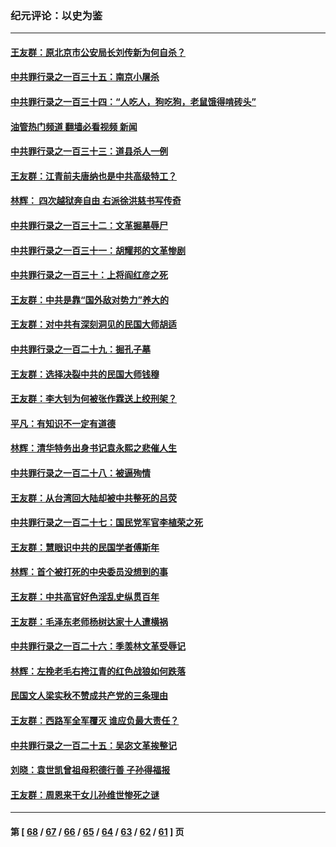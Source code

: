 ### 纪元评论：以史为鉴
---
#### [王友群：原北京市公安局长刘传新为何自杀？](../../pages/nsc1028/n14016995.md?06170330) 
#### [中共罪行录之一百三十五：南京小屠杀](../../pages/nsc1028/n14015189.md?06170330) 
#### [中共罪行录之一百三十四：“人吃人，狗吃狗，老鼠饿得啃砖头”](../../pages/nsc1028/n14014478.md?06170330) 
#### [油管热门频道 翻墙必看视频 新闻](ok?06170330)
#### [中共罪行录之一百三十三：道县杀人一例](../../pages/nsc1028/n14014033.md?06170330) 
#### [王友群：江青前夫唐纳也是中共高级特工？](../../pages/nsc1028/n14011375.md?06170330) 
#### [林辉： 四次越狱奔自由 右派徐洪慈书写传奇](../../pages/nsc1028/n14010438.md?06170330) 
#### [中共罪行录之一百三十二：文革掘墓辱尸](../../pages/nsc1028/n14009626.md?06170330) 
#### [中共罪行录之一百三十一：胡耀邦的文革惨剧](../../pages/nsc1028/n14007184.md?06170330) 
#### [中共罪行录之一百三十：上将阎红彦之死](../../pages/nsc1028/n14004426.md?06170330) 
#### [王友群：中共是靠“国外敌对势力”养大的](../../pages/nsc1028/n14004284.md?06170330) 
#### [王友群：对中共有深刻洞见的民国大师胡适](../../pages/nsc1028/n14003453.md?06170330) 
#### [中共罪行录之一百二十九：掘孔子墓](../../pages/nsc1028/n14003058.md?06170330) 
#### [王友群：选择决裂中共的民国大师钱穆](../../pages/nsc1028/n14001046.md?06170330) 
#### [王友群：李大钊为何被张作霖送上绞刑架？](../../pages/nsc1028/n13999290.md?06170330) 
#### [平凡：有知识不一定有道德](../../pages/nsc1028/n13998913.md?06170330) 
#### [林辉：清华特务出身书记袁永熙之悲催人生](../../pages/nsc1028/n13997413.md?06170330) 
#### [中共罪行录之一百二十八：被逼殉情](../../pages/nsc1028/n13991056.md?06170330) 
#### [王友群：从台湾回大陆却被中共整死的吕荧](../../pages/nsc1028/n13989235.md?06170330) 
#### [中共罪行录之一百二十七：国民党军官李植荣之死](../../pages/nsc1028/n13989006.md?06170330) 
#### [王友群：慧眼识中共的民国学者傅斯年](../../pages/nsc1028/n13988371.md?06170330) 
#### [林辉：首个被打死的中央委员没想到的事](../../pages/nsc1028/n13987400.md?06170330) 
#### [王友群：中共高官好色淫乱史纵贯百年](../../pages/nsc1028/n13986035.md?06170330) 
#### [王友群：毛泽东老师杨树达家十人遭横祸](../../pages/nsc1028/n13984103.md?06170330) 
#### [中共罪行录之一百二十六：季羡林文革受辱记](../../pages/nsc1028/n13980310.md?06170330) 
#### [林辉：左挽老毛右挎江青的红色战狼如何跌落](../../pages/nsc1028/n13979615.md?06170330) 
#### [民国文人梁实秋不赞成共产党的三条理由](../../pages/nsc1028/n13979403.md?06170330) 
#### [王友群：西路军全军覆灭 谁应负最大责任？](../../pages/nsc1028/n13975235.md?06170330) 
#### [中共罪行录之一百二十五：吴宓文革挨整记](../../pages/nsc1028/n13975630.md?06170330) 
#### [刘晓：袁世凯曾祖母积德行善 子孙得福报](../../pages/nsc1028/n13975138.md?06170330) 
#### [王友群：周恩来干女儿孙维世惨死之谜](../../pages/nsc1028/n13972452.md?06170330) 

---
#### 第 [ [68](./68.md?06170330) / [67](./67.md?06170330) / [66](./66.md?06170330) / [65](./65.md?06170330) / [64](./64.md?06170330) / [63](./63.md?06170330) / [62](./62.md?06170330) / [61](./61.md?06170330) ] 页
